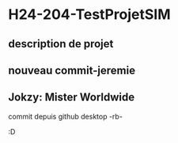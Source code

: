 # H24-204-TestProjetSIM
 
## description de projet 
## nouveau commit-jeremie
## Jokzy: Mister Worldwide

commit depuis github desktop -rb-

:D
